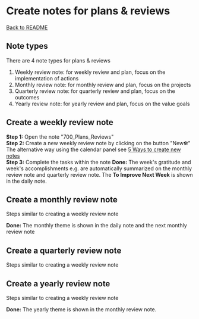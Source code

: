 # Create notes for plans & reviews
[Back to README](../../README.md)



## Note types

There are 4 note types for plans & reviews

1. Weekly review note: for weekly review and plan, focus on the implementation of actions
2. Monthly review note: for monthly review and plan, focus on the projects
3. Quarterly review note: for quarterly review and plan, focus on the outcomes
4. Yearly review note: for yearly review and plan, focus on the value goals



## Create a weekly review note

**Step 1:** Open the note "700_Plans_Reviews"  
**Step 2:** Create a new weekly review note by clicking on the button "New❇"  
The alternative way using the calendar panel see [5 Ways to create new notes](QS_a1_5_ways_to_create_new_notes.md)   
**Step 3:** Complete the tasks within the note
**Done:** The week's gratitude and week's accomplishments e.g. are automatically summarized on the monthly review note and quarterly review note. The **To Improve Next Week** is shown in the daily note. 

## Create a monthly review note

Steps similar to creating a weekly review note

**Done:** The monthly theme is shown in the daily note and the next monthly review note

## Create a quarterly review note

Steps similar to creating a weekly review note

## Create a yearly review note

Steps similar to creating a weekly review note

**Done:** The yearly theme is shown in the monthly review note. 

